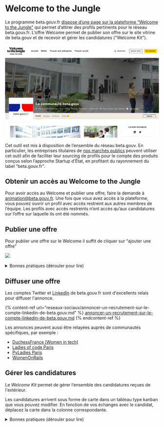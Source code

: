 # Welcome to the Jungle

Le programme beta.gouv.fr [dispose d’une page sur la plateforme “Welcome to the Jungle”](https://www.welcometothejungle.com/fr/companies/communaute-beta-gouv) qui permet d’attirer des profils pertinents pour le réseau beta.gouv.fr. L’offre Welcome permet de publier son offre sur le site vitrine de beta.gouv et de recevoir et gérer les candidatures ("Welcome Kit").

![](<../../.gitbook/assets/image (14).png>)

Cet outil est mis à disposition de l’ensemble du réseau beta.gouv. En particulier, les entreprises titulaires de [nos marchés publics](../../gerer-sa-startup-detat-ou-de-territoires-au-quotidien/decouvrir-les-differents-metiers-dune-startup-detat/obtenir-une-prestation/marches-publics-beta.gouv.fr/) peuvent utiliser cet outil afin de faciliter leur sourcing de profils pour le compte des produits conçus selon l’approche Startup d’État, en profitant du rayonnement du label “beta.gouv.fr”.

## Obtenir un accès au Welcome to the Jungle

Pour avoir accès au Welcome et publier une offre, faire la demande à animation@beta.gouv.fr. Une fois que vous avez accès à la plateforme, vous pouvez ouvrir un profil avec accès restreint aux autres membres de l’équipe. Les profils avec accès restreints n’ont accès qu’aux candidatures sur l’offre sur laquelle ils ont été nommés.

## Publier une offre

Pour publier une offre sur le Welcome il suffit de cliquer sur “ajouter une offre”

![](https://lh6.googleusercontent.com/ZX3WwWHVbXDR8CYLSSs0owHH93HHMCm3qmsIaaGYRd05LKGz\_TAfieFTZ4khgfWTK3oLP1oYrwmz0nbtf8RUsK63tO2of\_dDfgj7MVCoGvxmZehzmEkxoyD6ioO8HHhk24FSz59WabPDmtldDg)

<details>

<summary>Bonnes pratiques (dérouler pour lire)</summary>

_**Localisation** _ \
__Pour le bureau, indiquer là où l’équipe se réunit le plus fréquemment. Si c’est le cas, indiquer télétravail total possible.

_**Lettre de motivation**_ \
_****_Indiquer dans “process de recrutement” : “Ecrivez-nous un paragraphe sur votre motivation (5 - 10 lignes) et télécharger le dans “lettre de motivation””. En effet, moins le candidat devra vous élaborer de long document, plus il sera prêt à candidater.

_**Tu/Vous**_ \
_****_A vous de choisir entre le tutoiement et le vouvoiement, assurez-vous simplement que toute l’offre est cohérente.

_**Candidatures spontanées**_\
_****_Le site vitrine du welcome to the jungle permet les candidatures spontanées, n’hésitez pas à consulter le vivier. Pour ce faire se rendre dans la rubrique “candidature spontanée”.

_**Diffusion**  **sur le site Welcome de beta.gouv.fr** _ \
__Assurez-vous que la case Welcome est bien cochée pour que votre offre soit diffusée.

![](https://lh3.googleusercontent.com/s8LOLLhIXQnW9vAOFoSXOFqRdCKJ0LBgV55D7zK1db1eG-Qbdt6Jx1Nubbdrn7OXV6k4TLTEXVfKMH63nJqpLSZn5mhTbTuucnt-VsNxqz89zAJe-tZKyH8zn09nVDnV3U6tOeH\_rLHxe9SB4Q)

</details>

## Diffuser une offre

Les comptes Twitter et [LinkedIn](reseaux-sociaux/annoncer-un-recrutement-sur-le-compte-linkedin-de-beta.gouv.md) de beta.gouv.fr sont d'excellents relais pour diffuser l'annonce.

{% content-ref url="reseaux-sociaux/annoncer-un-recrutement-sur-le-compte-linkedin-de-beta.gouv.md" %}
[annoncer-un-recrutement-sur-le-compte-linkedin-de-beta.gouv.md](reseaux-sociaux/annoncer-un-recrutement-sur-le-compte-linkedin-de-beta.gouv.md)
{% endcontent-ref %}

Les annonces peuvent aussi être relayées auprès de communautés spécifiques, par exemple :&#x20;

* [DuchessFrance \[Women in tech\]](https://www.duchess-france.org/contact/)
* [Ladies of code Paris](https://www.meetup.com/fr-FR/Ladies-of-Code-Paris/)
* [PyLadies Paris](https://www.meetup.com/fr-FR/pyladiesparis/)
* [WomenOnRails](welcome-to-the-jungle.md#aider-les-autres-a-recruter)

## Gérer les candidatures

Le _Welcome Kit_ permet de gérer l’ensemble des candidatures reçues de l'extérieur.&#x20;

Les candidatures arrivent sous forme de carte dans un tableau type kanban que vous pouvez modifier. En fonction de vos échanges avec le candidat, déplacez la carte dans la colonne correspondante.

<details>

<summary>Bonnes pratiques (dérouler pour lire)</summary>

_**Répondre à tous les candidats**_\
_****_Vous devez répondre à tous les candidats : \
\- pour indiquer que vous avez bien reçu la candidature (sous 48h, si possible) \
\- pour indiquer votre décision même si celle-ci est négative

_**Donner une visibilité aux candidats**_\
_****_Ne bloquez pas les candidats et indiquer dès le départ à quelle date vous rendrez votre décision et le processus de recrutement prévu

_**En cas de diffusion d’une offre en prestation liée aux marchés beta.gouv bien associer le titulaire du marché tout au long du process**_\
****La plateforme Welcome to the Jungle est un outil supplémentaire qui permet d’augmenter les chances de mobiliser les meilleurs profils en prestations, via les marchés publics du réseau beta.gouv.fr.

_**Rappeler les valeurs de beta**_\
_****_Rappeler lors des échanges, l’importance des valeurs de beta et de notre culture de travail. S’assurer que le candidat les a lu et s'y reconnait.

_**Mettre à jour le Welcome Kit**_\
_****_Mettre à jour la carte des candidats tout au long du process de sélection.

</details>


